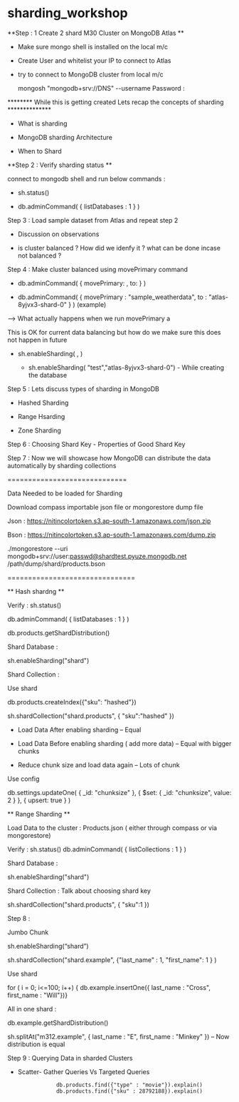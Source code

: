 # sharding_workshop

**Step : 1 Create 2 shard M30 Cluster on MongoDB Atlas **
 - Make sure mongo shell is installed on the local m/c
 
 - Create User and whitelist your IP to connect to Atlas
 
 - try to connect to MongoDB cluster from local m/c
 
      mongosh "mongodb+srv://DNS" --username <username>
      Password : 
 
 ******** While this is getting created Lets recap the concepts of sharding **************
 
 - What is sharding
 
 - MongoDB sharding Architecture
 
 - When to Shard
 
**Step 2 : Verify sharding status **
 
 connect to mongodb shell and run below commands :
 
  -  sh.status()
 
  -  db.adminCommand( { listDatabases : 1 } )
 
 Step 3 : Load sample dataset from Atlas and repeat step 2
 
 - Discussion on observations
 
 - is cluster balanced ? How did we idenfy it ? what can be done incase not balanced ?
 
 Step 4 :  Make cluster balanced using movePrimary command
 
 - db.adminCommand( { movePrimary: <databaseName>, to: <newPrimaryShard> } )
 
  - db.adminCommand( { movePrimary : "sample_weatherdata", to : "atlas-8yjvx3-shard-0" } ) (example)
 
 --> What actually happens when we run movePrimary a
 
 This is OK for current data balancing but how do we make sure this does not happen in future 
 
 - sh.enableSharding( <database>, <primary shard> )
 
   - sh.enableSharding( "test","atlas-8yjvx3-shard-0") - While creating the database
 
 Step 5 : Lets discuss types of sharding in MongoDB
  - Hashed Sharding
 
  - Range Hsarding
 
  - Zone Sharding
 
 Step 6 : Choosing Shard Key - Properties of Good Shard Key
 
 Step 7 : Now we will showcase how MongoDB can distribute the data automatically by sharding collections
 
 =============================
 
 Data Needed to be loaded for Sharding
 
 Download compass importable json file or mongorestore dump file

Json : https://nitincolortoken.s3.ap-south-1.amazonaws.com/json.zip

Bson : https://nitincolortoken.s3.ap-south-1.amazonaws.com/dump.zip

./mongorestore --uri mongodb+srv://user:passwd@shardtest.pyuze.mongodb.net /path/dump/shard/products.bson
 
 ===============================
 
 
 ** Hash shardng **

Verify : sh.status()
 
db.adminCommand( { listDatabases : 1 } )
 
db.products.getShardDistribution()

 Shard Database :

sh.enableSharding("shard")

Shard Collection : 
 
Use shard
 
db.products.createIndex({"sku": "hashed"})

sh.shardCollection("shard.products", { "sku":"hashed" })


- Load Data After enabling sharding – Equal
 
- Load Data Before enabling sharding ( add more data) – Equal with bigger chunks
 
- Reduce chunk size and load data again – Lots of chunk
 
Use config
 
db.settings.updateOne(
   { _id: "chunksize" },
   { $set: { _id: "chunksize", value: 2 } },
   { upsert: true }
)
 
 ** Range Sharding **

Load Data to the cluster : Products.json (  either through compass or via mongorestore)

Verify : sh.status()
db.adminCommand( { listCollections : 1 } )


Shard Database :

sh.enableSharding("shard")

Shard Collection : Talk about choosing shard key

sh.shardCollection("shard.products", { "sku":1 })
 
Step 8 :
 
 Jumbo Chunk

sh.enableSharding(“shard”)
 
sh.shardCollection("shard.example", {"last_name" : 1, "first_name": 1 } )
 
Use shard
 
for ( i = 0; i<=100; i++) { db.example.insertOne({ last_name : "Cross", first_name : "Will"})}


All in one shard :

db.example.getShardDistribution()

sh.splitAt("m312.example", { last_name : "E", first_name : "Minkey" }) – Now distribution is equal

 
 Step 9 : Querying Data in sharded Clusters
 
  - Scatter- Gather Queries Vs Targeted Queries

                    db.products.find({"type" : "movie"}).explain()
                    db.products.find({"sku" : 28792188}).explain() 
